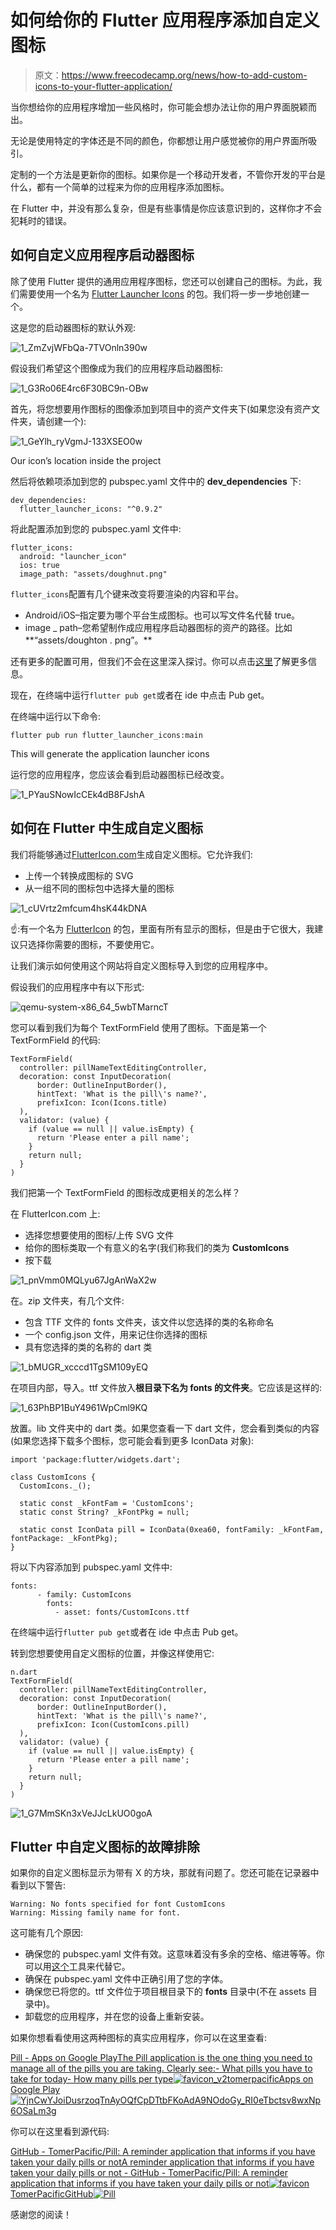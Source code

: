 # 如何给你的 Flutter 应用程序添加自定义图标

> 原文：<https://www.freecodecamp.org/news/how-to-add-custom-icons-to-your-flutter-application/>

当你想给你的应用程序增加一些风格时，你可能会想办法让你的用户界面脱颖而出。

无论是使用特定的字体还是不同的颜色，你都想让用户感觉被你的用户界面所吸引。

定制的一个方法是更新你的图标。如果你是一个移动开发者，不管你开发的平台是什么，都有一个简单的过程来为你的应用程序添加图标。

在 Flutter 中，并没有那么复杂，但是有些事情是你应该意识到的，这样你才不会犯耗时的错误。

## 如何自定义应用程序启动器图标

除了使用 Flutter 提供的通用应用程序图标，您还可以创建自己的图标。为此，我们需要使用一个名为 [Flutter Launcher Icons](https://pub.dev/packages/flutter_launcher_icons) 的包。我们将一步一步地创建一个。

这是您的启动器图标的默认外观:

![1_ZmZvjWFbQa-7TVOnln390w](img/34d421d4b538047dd09346f839c165a8.png)

假设我们希望这个图像成为我们的应用程序启动器图标:

![1_G3Ro06E4rc6F30BC9n-OBw](img/bb015c5799c484cf0da118844e26892b.png)

首先，将您想要用作图标的图像添加到项目中的资产文件夹下(如果您没有资产文件夹，请创建一个):

![1_GeYlh_ryVgmJ-133XSEO0w](img/f4f3c820bf057da7a019446eeb744d47.png)

Our icon’s location inside the project

然后将依赖项添加到您的 pubspec.yaml 文件中的 **dev_dependencies** 下:

```
dev_dependencies:
  flutter_launcher_icons: "^0.9.2"
```

将此配置添加到您的 pubspec.yaml 文件中:

```
flutter_icons:
  android: "launcher_icon"
  ios: true
  image_path: "assets/doughnut.png"
```

`flutter_icons`配置有几个键来改变将要渲染的内容和平台。

*   Android/iOS–指定要为哪个平台生成图标。也可以写文件名代替 true。
*   image _ path–您希望制作成应用程序启动器图标的资产的路径。比如**“assets/doughton . png”。**

还有更多的配置可用，但我们不会在这里深入探讨。你可以点击[这里](https://github.com/fluttercommunity/flutter_launcher_icons/tree/master/example)了解更多信息。

现在，在终端中运行`flutter pub get`或者在 ide 中点击 Pub get。

在终端中运行以下命令:

```
flutter pub run flutter_launcher_icons:main
```

This will generate the application launcher icons

运行您的应用程序，您应该会看到启动器图标已经改变。

![1_PYauSNowIcCEk4dB8FJshA](img/e57185a5adeb35b295875d26e3c6a03a.png)

## 如何在 Flutter 中生成自定义图标

我们将能够通过[FlutterIcon.com](https://www.fluttericon.com/)生成自定义图标。它允许我们:

*   上传一个转换成图标的 SVG
*   从一组不同的图标包中选择大量的图标

![1_cUVrtz2mfcum4hsK44kDNA](img/abb6df26a7edb87e6d1a5287ad9fe56b.png)

☝️:有一个名为 [FlutterIcon](https://pub.dev/packages/fluttericon) 的包，里面有所有显示的图标，但是由于它很大，我建议只选择你需要的图标，不要使用它。

让我们演示如何使用这个网站将自定义图标导入到您的应用程序中。

假设我们的应用程序中有以下形式:

![qemu-system-x86_64_5wbTMarncT](img/6efb26248315bb5a10196d7e7d5ff5f1.png)

您可以看到我们为每个 TextFormField 使用了图标。下面是第一个 TextFormField 的代码:

```
TextFormField(
  controller: pillNameTextEditingController,
  decoration: const InputDecoration(
      border: OutlineInputBorder(),
      hintText: 'What is the pill\'s name?',
      prefixIcon: Icon(Icons.title)
  ),
  validator: (value) {
    if (value == null || value.isEmpty) {
      return 'Please enter a pill name';
    }
    return null;
  }
)
```

我们把第一个 TextFormField 的图标改成更相关的怎么样？

在 FlutterIcon.com 上:

*   选择您想要使用的图标/上传 SVG 文件
*   给你的图标类取一个有意义的名字(我们称我们的类为 **CustomIcons**
*   按下载

![1_pnVmm0MQLyu67JgAnWaX2w](img/2bc8aeb0376f8c7c6423ace753f954ec.png)

在。zip 文件夹，有几个文件:

*   包含 TTF 文件的 fonts 文件夹，该文件以您选择的类的名称命名
*   一个 config.json 文件，用来记住你选择的图标
*   具有您选择的类的名称的 dart 类

![1_bMUGR_xcccd1TgSM109yEQ](img/e8593670f2284a9018d2be027da7e80e.png)

在项目内部，导入。ttf 文件放入**根目录下名为 fonts 的文件夹**。它应该是这样的:

![1_63PhBP1BuY4961WpCml9KQ](img/c2b1480f81ffb629658c19f4281fc347.png)

放置。lib 文件夹中的 dart 类。如果您查看一下 dart 文件，您会看到类似的内容(如果您选择下载多个图标，您可能会看到更多 IconData 对象):

```
import 'package:flutter/widgets.dart';

class CustomIcons {
  CustomIcons._();

  static const _kFontFam = 'CustomIcons';
  static const String? _kFontPkg = null;

  static const IconData pill = IconData(0xea60, fontFamily: _kFontFam, fontPackage: _kFontPkg);
}
```

将以下内容添加到 pubspec.yaml 文件中:

```
fonts:
      - family: CustomIcons
        fonts:
          - asset: fonts/CustomIcons.ttf
```

在终端中运行`flutter pub get`或者在 ide 中点击 Pub get。

转到您想要使用自定义图标的位置，并像这样使用它:

```
n.dart
TextFormField(
  controller: pillNameTextEditingController,
  decoration: const InputDecoration(
      border: OutlineInputBorder(),
      hintText: 'What is the pill\'s name?',
      prefixIcon: Icon(CustomIcons.pill)
  ),
  validator: (value) {
    if (value == null || value.isEmpty) {
      return 'Please enter a pill name';
    }
    return null;
  }
)
```

![1_G7MmSKn3xVeJJcLkUO0goA](img/e5e438f87d630da21a50bcb38629dbae.png)

## Flutter 中自定义图标的故障排除

如果你的自定义图标显示为带有 X 的方块，那就有问题了。您还可能在记录器中看到以下警告:

```
Warning: No fonts specified for font CustomIcons
Warning: Missing family name for font.
```

这可能有几个原因:

*   确保您的 pubspec.yaml 文件有效。这意味着没有多余的空格、缩进等等。你可以用[这个](http://yaml-online-parser.appspot.com/)工具来代替它。
*   确保在 pubspec.yaml 文件中正确引用了您的字体。
*   确保您已将您的。ttf 文件位于项目根目录下的 **fonts** 目录中(不在 assets 目录中)。
*   卸载您的应用程序，并在您的设备上重新安装。

如果你想看看使用这两种图标的真实应用程序，你可以在这里查看:

[Pill - Apps on Google PlayThe Pill application is the one thing you need to manage all of the pills you are taking. Clearly see:- What pills you have to take for today- How many pills per type![favicon_v2](img/2e9a13bd09116ca1a4177c36e585eb83.png)tomerpacificApps on Google Play![YjnCwYJoiDusrzoqTnAyOQfCpDTtbFKoAdA9NOdoGy_RI0eTbctsv8wxNp6OSaLm3g](img/056d0c6b90a85c90168733afec8152ad.png)](https://play.google.com/store/apps/details?id=com.tomerpacific.pill)

你可以在这里看到源代码:

[GitHub - TomerPacific/Pill: A reminder application that informs if you have taken your daily pills or notA reminder application that informs if you have taken your daily pills or not - GitHub - TomerPacific/Pill: A reminder application that informs if you have taken your daily pills or not![favicon](img/0973ea8ce7121c320f68413e2a2f23ab.png)TomerPacificGitHub![Pill](img/2a6bbeec2961491cc6ddea732233267a.png)](https://github.com/TomerPacific/Pill)

感谢您的阅读！